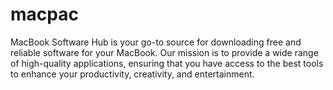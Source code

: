 # macpac
MacBook Software Hub is your go-to source for downloading free and reliable software for your MacBook. Our mission is to provide a wide range of high-quality applications, ensuring that you have access to the best tools to enhance your productivity, creativity, and entertainment.
